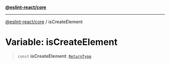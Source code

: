 [**@eslint-react/core**](../README.md)

***

[@eslint-react/core](../README.md) / isCreateElement

# Variable: isCreateElement

> `const` **isCreateElement**: [`ReturnType`](../@eslint-react/namespaces/isReactAPI/type-aliases/ReturnType.md)
